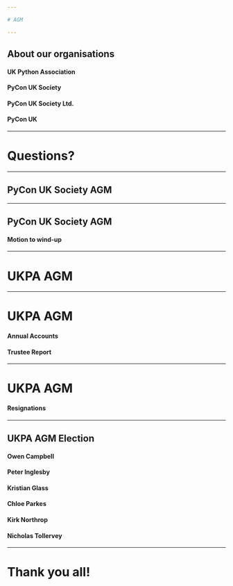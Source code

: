 ```yaml
---

# AGM

---
```


## About our organisations

#### UK Python Association
#### PyCon UK Society
#### PyCon UK Society Ltd.
#### PyCon UK

---

# Questions?

---

## PyCon UK Society AGM

---

## PyCon UK Society AGM

#### Motion to wind-up

---

# UKPA AGM

---

# UKPA AGM

#### Annual Accounts
#### Trustee Report

---

# UKPA AGM

#### Resignations

---

## UKPA AGM Election

#### Owen Campbell
#### Peter Inglesby
#### Kristian Glass
#### Chloe Parkes
#### Kirk Northrop
#### Nicholas Tollervey

---

# Thank you all!
